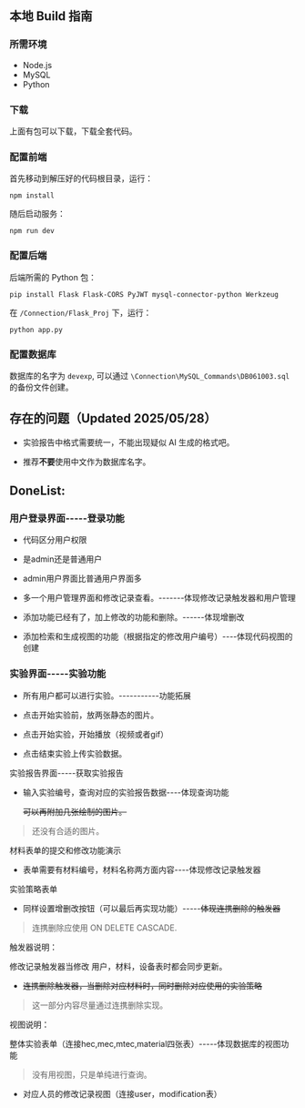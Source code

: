 ## 本地 Build 指南

### 所需环境

- Node.js
- MySQL
- Python

### 下载

上面有包可以下载，下载全套代码。

### 配置前端

首先移动到解压好的代码根目录，运行：

```
npm install
```
随后启动服务：
```
npm run dev
```

### 配置后端

后端所需的 Python 包：

```
pip install Flask Flask-CORS PyJWT mysql-connector-python Werkzeug
```

在 `/Connection/Flask_Proj` 下，运行：
```
python app.py
```

### 配置数据库

数据库的名字为 `devexp`, 可以通过 `\Connection\MySQL_Commands\DB061003.sql` 的备份文件创建。

## 存在的问题（Updated 2025/05/28）

- 实验报告中格式需要统一，不能出现疑似 AI 生成的格式吧。

- 推荐**不要**使用中文作为数据库名字。

## DoneList:

### 用户登录界面-----登录功能

+ 代码区分用户权限 

+ 是admin还是普通用户

+ admin用户界面比普通用户界面多

+ 多一个用户管理界面和修改记录查看。-------体现修改记录触发器和用户管理

+ 添加功能已经有了，加上修改的功能和删除。------体现增删改

+ 添加检索和生成视图的功能（根据指定的修改用户编号）----体现代码视图的创建

### 实验界面-----实验功能

+ 所有用户都可以进行实验。-----------功能拓展

+ 点击开始实验前，放两张静态的图片。

+ 点击开始实验，开始播放（视频或者gif）

+ 点击结束实验上传实验数据。


实验报告界面-----获取实验报告

+ 输入实验编号，查询对应的实验报告数据----体现查询功能

  ~~可以再附加几张绘制的图片。~~

> 还没有合适的图片。

	
材料表单的提交和修改功能演示

+ 表单需要有材料编号，材料名称两方面内容----体现修改记录触发器

实验策略表单

+ 同样设置增删改按钮（可以最后再实现功能）-----~~体现连携删除的触发器~~

> 连携删除应使用 ON DELETE CASCADE.


触发器说明：

修改记录触发器当修改 用户，材料，设备表时都会同步更新。

+ ~~连携删除触发器，当删除对应材料时，同时删除对应使用的实验策略~~

> 这一部分内容尽量通过连携删除实现。

视图说明：

整体实验表单（连接hec,mec,mtec,material四张表）-----体现数据库的视图功能

> 没有用视图，只是单纯进行查询。

+ 对应人员的修改记录视图（连接user，modification表）

